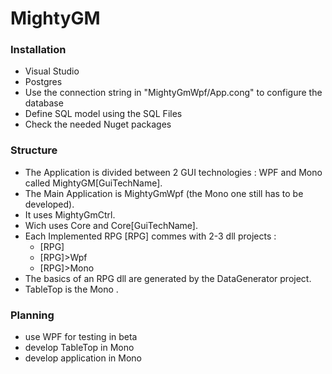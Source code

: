 # MightyGM #

### Installation ###
  - Visual Studio
  - Postgres
  - Use the connection string in "MightyGmWpf/App.cong" to configure the database
  - Define SQL model using the SQL Files
  - Check the needed Nuget packages

### Structure ###
  - The Application is divided between 2 GUI technologies : WPF and Mono called MightyGM[GuiTechName].
  - The Main Application is MightyGmWpf (the Mono one still has to be developed).
  - It uses MightyGmCtrl.
  - Wich uses Core and Core[GuiTechName].
  - Each Implemented RPG [RPG] commes with 2-3 dll projects : 
    - [RPG]
    - [RPG]>Wpf
    - [RPG]>Mono
  - The basics of an RPG dll are generated by the DataGenerator project.
  - TableTop is the Mono .

### Planning ###
  - use WPF for testing in beta
  - develop TableTop in Mono
  - develop application in Mono
